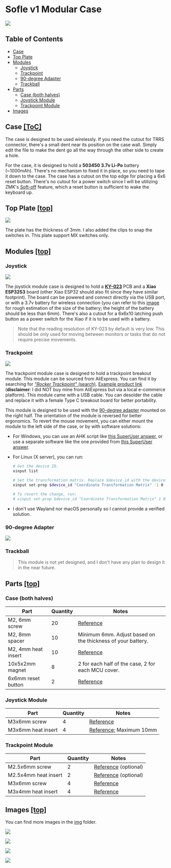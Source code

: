 # Sofle v1 Modular Case

![](img/01.png)

## Table of Contents

-   [Case](#case)
-   [Top Plate](#top-plate)
-   [Modules](#modules)
    -   [Joystick](#joystick)
    -   [Trackpoint](#trackpoint)
    -   [90-degree Adapter](#90-degree-adapter)
    -   [Trackball](#trackball)
-   [Parts](#parts)
    -   [Case (both halves)](#case-both-halves)
    -   [Joystick Module](#joystick-module)
    -   [Trackpoint Module](#trackpoint-module)
-   [Images](#images)

## Case [\[ToC\]](#table-of-contents)

The case is designed to be used wirelessly. If you need the cutout for TRRS connector, there's a small dent near its position on the case wall. Simply edit the file to make the dent go all the way through the other side to create a hole.

For the case, it is designed to hold a **503450 3.7v Li-Po** battery (~1000mAh). There's no mechanism to fixed it in place, so you need to tape it down to the case. The case has a cutout on the top edge for placing a 6x6 reset button. There's no cutout for a power switch since I will be utilizing ZMK's [Soft-off](https://zmk.dev/docs/features/soft-off) feature, which a reset button is sufficient to wake the keyboard up.

## Top Plate [\[top\]](#table-of-contents)

![](img/10.png)

The plate has the thickness of 3mm. I also added the clips to snap the switches in. This plate support MX switches only.

## Modules [\[top\]](#table-of-contents)

### Joystick

![](img/05.png)

The joystick module case is designed to hold a **[KY-023](https://arduinomodules.info/ky-023-joystick-dual-axis-module/)** PCB and a **Xiao ESP32S3** board (other Xiao ESP32 should also fit since they have similar footprint). The board can be powered and connect directly via the USB port, or with a 3.7v battery for wireless connection (you can refer to this [image](img/08.png) for rough estimation of the size of the battery; the height of the battery should be less than 6mm). There's also a cutout for a 6x6x10 latching push button as a power switch for the Xiao if it is to be used with a battery.

> Note that the reading resolution of KY-023 by default is very low. This should be only used for moving between monitors or tasks that do not require precise movements.

### Trackpoint

![](img/13.png)

The trackpoint module case is designed to hold a trackpoint breakout module. This module can be sourced from AliExpress. You can find it by searching for [_"Rocker Trackpoint"_ (search)](https://aliexpress.com/w/wholesale-rocker-trackpoint.html). [Example product link](https://aliexpress.com/item/1005006403709759.html) (**disclaimer**: I did NOT buy mine from AliExpress but via a local e-commerce platform). This module came with a USB cable. You can desolder the cable and replace it with a female Type C breakout board for better portability.

This module is designed to be used with the [90-degree adapter](#90-degree-adapter) mounted on the right half. The orientation of the module is reversed for better ergonomics. To revert the mouse movement, you can either mount the module to the left side of the case, or by with software solutions:

-   For Windows, you can use an AHK script like [this SuperUser answer](https://superuser.com/a/1067929), or use a separate software like the one provided from [this SuperUser answer](https://superuser.com/a/406865).
-   For Linux (X server), you can run:

    ```bash
    # Get the device ID.
    xinput list

    # Set the transformation matrix. Replace $device_id with the device ID you got from the previous command.
    xinput set-prop $device_id "Coordinate Transformation Matrix" -1 0 1 0 -1 1 0 0 1

    # To revert the change, run:
    # xinput set-prop $device_id "Coordinate Transformation Matrix" 1 0 1 0 1 1 0 0 1
    ```

-   I don't use Wayland nor macOS personally so I cannot provide a verified solution.

### 90-degree Adapter

![](img/12.png)

### Trackball

> This module is not yet designed, and I don't have any plan to design it in the near future.

## Parts [\[top\]](#table-of-contents)

### Case (both halves)

| Part                | Quantity | Notes                                                       |
| ------------------- | -------- | ----------------------------------------------------------- |
| M2, 6mm screw       | 20       | [Reference](img/screw_m2.jpeg)                              |
| M2, 8mm spacer      | 10       | Minimum 6mm. Adjust based on the thickness of your battery. |
| M2, 4mm heat insert | 10       | [Reference](img/insert_m2.jpeg)                             |
| 10x5x2mm magnet     | 8        | 2 for each half of the case, 2 for each MCU cover.          |
| 6x6mm reset button  | 2        | [Reference](img/6x6_button.jpeg)                            |

### Joystick Module

| Part               | Quantity | Notes                                         |
| ------------------ | -------- | --------------------------------------------- |
| M3x6mm screw       | 4        | [Reference](img/screw_m3.jpeg)                |
| M3x6mm heat insert | 4        | [Reference](img/insert_m3.jpeg); Maximum 10mm |

### Trackpoint Module

| Part                 | Quantity | Notes                                       |
| -------------------- | -------- | ------------------------------------------- |
| M2.5x6mm screw       | 2        | [Reference](img/screw_m25.jpeg) (optional)  |
| M2.5x4mm heat insert | 2        | [Reference](img/insert_m25.jpeg) (optional) |
| M3x6mm screw         | 4        | [Reference](img/screw_m3.jpeg)              |
| M3x4mm heat insert   | 4        | [Reference](img/insert_m3.jpeg)             |

## Images [\[top\]](#table-of-contents)

You can find more images in the [img](img) folder.

![](img/03.png)

![](img/04.png)

![](img/14.png)

![](img/11.png)
